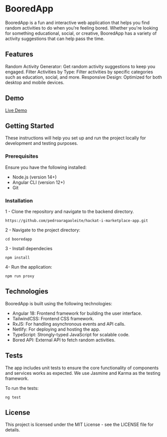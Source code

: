 # BooredApp

BooredApp is a fun and interactive web application that helps you find random activities to do when you're feeling bored. Whether you're looking for something educational, social, or creative, BooredApp has a variety of activity suggestions that can help pass the time.

## Features
Random Activity Generator: Get random activity suggestions to keep you engaged.
Filter Activities by Type: Filter activities by specific categories such as education, social, and more.
Responsive Design: Optimized for both desktop and mobile devices.

## Demo
[Live Demo](https://booredapp.netlify.app/home)

## Getting Started
These instructions will help you set up and run the project locally for development and testing purposes.

### Prerequisites
Ensure you have the following installed:

* Node.js (version 14+)
* Angular CLI (version 12+)
* Git

### Installation

1 - Clone the repository and navigate to the backend directory.
```
https://github.com/pedroaragaoleite/hackat-i-marketplace-app.git
```
2 - Navigate to the project directory:
```
cd booredapp
```

3 - Install dependecies
```
npm install
```

4- Run the application:
```
npm run proxy
```

## Technologies
BooredApp is built using the following technologies:

* Angular 18: Frontend framework for building the user interface.
* TailwindCSS: Frontend CSS framework.
* RxJS: For handling asynchronous events and API calls.
* Netlify: For deploying and hosting the app.
* TypeScript: Strongly-typed JavaScript for scalable code.
* Bored API: External API to fetch random activities.

## Tests
The app includes unit tests to ensure the core functionality of components and services works as expected. We use Jasmine and Karma as the testing framework.

To run the tests:
```
ng test
```

## License
This project is licensed under the MIT License - see the LICENSE file for details.
